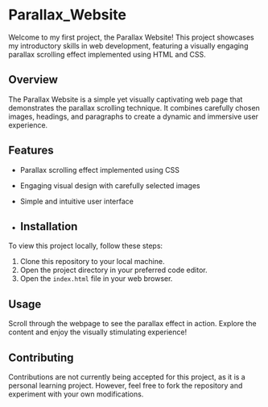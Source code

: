# Parallax_Website
Welcome to my first project, the Parallax Website! This project showcases my introductory skills in web development, featuring a visually engaging parallax scrolling effect implemented using HTML and CSS.

## Overview

The Parallax Website is a simple yet visually captivating web page that demonstrates the parallax scrolling technique. It combines carefully chosen images, headings, and paragraphs to create a dynamic and immersive user experience.

## Features

- Parallax scrolling effect implemented using CSS
- Engaging visual design with carefully selected images
- Simple and intuitive user interface

- ## Installation

To view this project locally, follow these steps:

1. Clone this repository to your local machine.
2. Open the project directory in your preferred code editor.
3. Open the `index.html` file in your web browser.

## Usage

Scroll through the webpage to see the parallax effect in action. Explore the content and enjoy the visually stimulating experience!

## Contributing

Contributions are not currently being accepted for this project, as it is a personal learning project. However, feel free to fork the repository and experiment with your own modifications.
